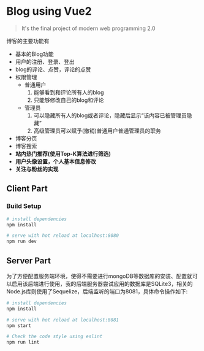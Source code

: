 # Blog using Vue2

> It's the final project of modern web programming 2.0

博客的主要功能有

* 基本的Blog功能
* 用户的注册、登录、登出
* blog的评论、点赞，评论的点赞
* 权限管理
    * 普通用户
        1. 能够看到和评论所有人的blog
        2. 只能够修改自己的blog和评论
    * 管理员
        1. 可以隐藏所有人的blog或者评论，隐藏后显示“该内容已被管理员隐藏”
        2. 高级管理员可以赋予(撤销)普通用户普通管理员的职务
* 博客分页
* 博客搜索
* **站内热门推荐(使用Top-K算法进行筛选)**
* **用户头像设置，个人基本信息修改**
* **关注与粉丝的实现**

## Client Part

### Build Setup

``` bash
# install dependencies
npm install

# serve with hot reload at localhost:8080
npm run dev
```
## Server Part
为了方便配置服务端环境，使得不需要进行mongoDB等数据库的安装、配置就可以启用该后端进行使用，我的后端服务器尝试应用的数据库是SQLite3，相关的Node.js库则使用了Sequelize，后端监听的端口为8081，具体命令操作如下:

``` bash
# install dependencies
npm install

# serve with hot reload at localhost:8081
npm start

# Check the code style using eslint
npm run lint
```


